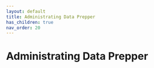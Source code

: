 ```yaml
---
layout: default
title: Administrating Data Prepper
has_children: true
nav_order: 20
---
```


# Administrating Data Prepper